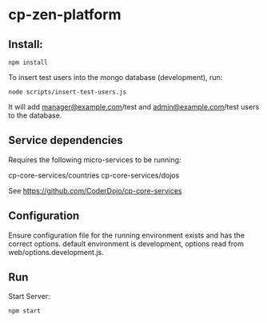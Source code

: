 # cp-zen-platform

## Install:

```
npm install
```

To insert test users into the mongo database (development), run:
```
node scripts/insert-test-users.js
```

It will add manager@example.com/test and admin@example.com/test users to the database.

## Service dependencies

Requires the following micro-services to be running:

cp-core-services/countries
cp-core-services/dojos

See https://github.com/CoderDojo/cp-core-services

## Configuration

Ensure configuration file for the running environment exists and has the correct options. default environment is development, options read from web/options.development.js.

## Run

Start Server:

`npm start`

